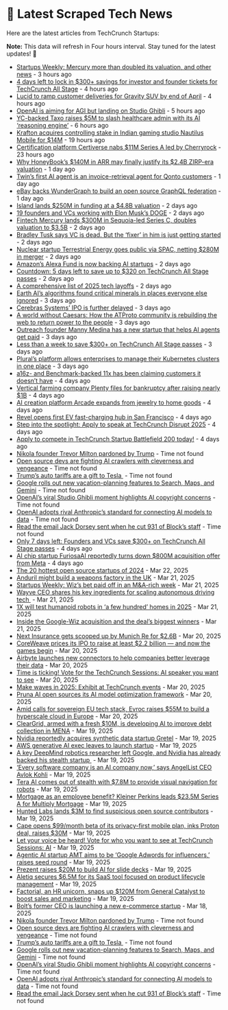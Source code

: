 
# 📰 Latest Scraped Tech News

Here are the latest articles from TechCrunch Startups:

**Note:** This data will refresh in Four hours interval. Stay tuned for the latest updates! 🔄
- [Startups Weekly: Mercury more than doubled its valuation, and other news](https://techcrunch.com/2025/03/28/startups-weekly-mercury-more-than-doubled-its-valuation-and-other-news/) - 3 hours ago
- [4 days left to lock in $300+ savings for investor and founder tickets for TechCrunch All Stage](https://techcrunch.com/2025/03/28/4-days-left-to-lock-in-300-savings-for-investor-and-founder-tickets-for-techcrunch-all-stage/) - 4 hours ago
- [Lucid to ramp customer deliveries for Gravity SUV by end of April](https://techcrunch.com/2025/03/28/lucid-to-ramp-customer-deliveries-for-gravity-suv-by-end-of-april/) - 4 hours ago
- [OpenAI is aiming for AGI but landing on Studio Ghibli](https://techcrunch.com/podcast/openai-is-aiming-for-agi-but-landing-on-studio-ghibli/) - 5 hours ago
- [YC-backed Taxo raises $5M to slash healthcare admin with its AI ‘reasoning engine’](https://techcrunch.com/2025/03/28/yc-backed-taxo-raised-5m-to-slash-healthcare-admin-with-its-ai-reasoning-engine/) - 6 hours ago
- [Krafton acquires controlling stake in Indian gaming studio Nautilus Mobile for $14M](https://techcrunch.com/2025/03/27/krafton-acquires-controlling-stake-in-indian-gaming-studio-nautilus-mobile-for-14m/) - 19 hours ago
- [Certification platform Certiverse nabs $11M Series A led by Cherryrock](https://techcrunch.com/2025/03/27/certification-platform-certiverse-nabs-11m-series-a-led-by-cherryrock/) - 23 hours ago
- [Why HoneyBook’s $140M in ARR may finally justify its $2.4B ZIRP-era valuation](https://techcrunch.com/2025/03/27/why-honeybooks-140m-in-arr-may-finally-justify-its-2-4b-zirp-era-valuation/) - 1 day ago
- [Twin’s first AI agent is an invoice-retrieval agent for Qonto customers](https://techcrunch.com/2025/03/27/twins-first-ai-agent-is-an-invoice-retrieval-agent-for-qonto-customers/) - 1 day ago
- [eBay backs WunderGraph to build an open source GraphQL federation](https://techcrunch.com/2025/03/27/ebay-backs-wundergraph-to-build-an-open-source-graphql-federation/) - 1 day ago
- [Island lands $250M in funding at a $4.8B valuation](https://techcrunch.com/2025/03/26/island-lands-250m-in-funding-at-a-4-8b-valuation/) - 2 days ago
- [19 founders and VCs working with Elon Musk’s DOGE](https://techcrunch.com/2025/03/26/19-founders-and-vcs-working-with-elon-musks-doge/) - 2 days ago
- [Fintech Mercury lands $300M in Sequoia-led Series C, doubles valuation to $3.5B](https://techcrunch.com/2025/03/26/fintech-mercury-lands-300m-in-sequoia-led-series-c-doubles-valuation-to-3-5b/) - 2 days ago
- [Bradley Tusk says VC is dead. But the ‘fixer’ in him is just getting started](https://techcrunch.com/podcast/bradley-tusk-says-vc-is-dead-but-the-fixer-in-him-is-just-getting-started/) - 2 days ago
- [Nuclear startup Terrestrial Energy goes public via SPAC, netting $280M in merger](https://techcrunch.com/2025/03/26/nuclear-startup-terrestrial-energy-goes-public-via-spac-netting-280-million-in-merger/) - 2 days ago
- [Amazon’s Alexa Fund is now backing AI startups](https://techcrunch.com/2025/03/26/amazon-alexa-fund-invests-into-four-new-startups-as-it-plans-to-invest-more-into-ai-solutions/) - 2 days ago
- [Countdown: 5 days left to save up to $320 on TechCrunch All Stage passes](https://techcrunch.com/2025/03/26/countdown-5-days-left-to-save-up-to-320-on-techcrunch-all-stage-passes/) - 2 days ago
- [A comprehensive list of 2025 tech layoffs](https://techcrunch.com/2025/03/26/tech-layoffs-2025-list/) - 2 days ago
- [Earth AI’s algorithms found critical minerals in places everyone else ignored](https://techcrunch.com/2025/03/25/earth-ais-algorithms-found-critical-minerals-in-places-everyone-else-ignored/) - 3 days ago
- [Cerebras Systems’ IPO is further delayed](https://techcrunch.com/2025/03/25/cerebras-systems-ipo-is-further-delayed/) - 3 days ago
- [A world without Caesars: How the ATProto community is rebuilding the web to return power to the people](https://techcrunch.com/2025/03/25/a-world-without-caesars-how-the-atproto-community-is-rebuilding-the-web-to-return-power-to-the-people/) - 3 days ago
- [Outreach founder Manny Medina has a new startup that helps AI agents get paid](https://techcrunch.com/2025/03/25/outreach-founder-manny-medina-has-a-new-startup-that-helps-ai-agents-get-paid/) - 3 days ago
- [Less than a week to save $300+ on TechCrunch All Stage passes](https://techcrunch.com/2025/03/25/less-than-a-week-to-save-300-on-techcrunch-all-stage-passes/) - 3 days ago
- [Plural’s platform allows enterprises to manage their Kubernetes clusters in one place](https://techcrunch.com/2025/03/25/plurals-platform-allows-enterprises-to-manage-their-kubernetes-clusters-in-one-place/) - 3 days ago
- [a16z- and Benchmark-backed 11x has been claiming customers it doesn’t have](https://techcrunch.com/2025/03/24/a16z-and-benchmark-backed-11x-has-been-claiming-customers-it-doesnt-have/) - 4 days ago
- [Vertical farming company Plenty files for bankruptcy after raising nearly $1B](https://techcrunch.com/2025/03/24/vertical-farming-company-plenty-files-for-bankruptcy-after-raising-nearly-1b/) - 4 days ago
- [AI creation platform Arcade expands from jewelry to home goods](https://techcrunch.com/2025/03/24/ai-creation-platform-arcade-expands-from-jewelry-to-home-goods/) - 4 days ago
- [Revel opens first EV fast-charging hub in San Francisco](https://techcrunch.com/2025/03/24/revel-opens-first-ev-fast-charging-hub-in-san-francisco/) - 4 days ago
- [Step into the spotlight: Apply to speak at TechCrunch Disrupt 2025](https://techcrunch.com/2025/03/24/step-into-the-spotlight-apply-to-speak-at-techcrunch-disrupt-2025/) - 4 days ago
- [Apply to compete in TechCrunch Startup Battlefield 200 today!](https://techcrunch.com/2025/03/24/apply-to-compete-in-techcrunch-startup-battlefield-200-today/) - 4 days ago
- [Nikola founder Trevor Milton pardoned by Trump](https://techcrunch.com/2025/03/28/nikola-founder-trevor-milton-pardoned-by-trump/) - Time not found
- [Open source devs are fighting AI crawlers with cleverness and vengeance](https://techcrunch.com/2025/03/27/open-source-devs-are-fighting-ai-crawlers-with-cleverness-and-vengeance/) - Time not found
- [Trump’s auto tariffs are a gift to Tesla ](https://techcrunch.com/2025/03/27/trumps-auto-tariffs-are-a-gift-to-tesla/) - Time not found
- [Google rolls out new vacation-planning features to Search, Maps, and Gemini](https://techcrunch.com/2025/03/27/google-rolls-out-new-vacation-planning-features-to-search-maps-and-gemini/) - Time not found
- [OpenAI’s viral Studio Ghibli moment highlights AI copyright concerns](https://techcrunch.com/2025/03/26/openais-viral-studio-ghibli-moment-highlights-ai-copyright-concerns/) - Time not found
- [OpenAI adopts rival Anthropic’s standard for connecting AI models to data](https://techcrunch.com/2025/03/26/openai-adopts-rival-anthropics-standard-for-connecting-ai-models-to-data/) - Time not found
- [Read the email Jack Dorsey sent when he cut 931 of Block’s staff](https://techcrunch.com/2025/03/25/read-the-email-jack-dorsey-sent-when-he-cut-931-of-blocks-staff/) - Time not found
- [Only 7 days left: Founders and VCs save $300+ on TechCrunch All Stage passes](https://techcrunch.com/2025/03/24/only-7-days-left-founders-and-vcs-save-300-on-techcrunch-all-stage-passes/) - 4 days ago
- [AI chip startup FuriosaAI reportedly turns down $800M acquisition offer from Meta](https://techcrunch.com/2025/03/24/ai-chip-startup-furiosaai-reportedly-turns-down-800m-acquisition-offer-from-meta/) - 4 days ago
- [The 20 hottest open source startups of 2024](https://techcrunch.com/2025/03/22/the-20-hottest-open-source-startups-of-2024/) - Mar 22, 2025
- [Anduril might build a weapons factory in the UK](https://techcrunch.com/2025/03/21/anduril-might-build-a-weapons-factory-in-the-uk/) - Mar 21, 2025
- [Startups Weekly: Wiz’s bet paid off in an M&A-rich week](https://techcrunch.com/2025/03/21/startups-weekly-wizs-bet-paid-off-in-an-ma-rich-week/) - Mar 21, 2025
- [Wayve CEO shares his key ingredients for scaling autonomous driving tech ](https://techcrunch.com/2025/03/21/wayve-ceo-shares-his-key-ingredients-for-scaling-autonomous-driving-tech/) - Mar 21, 2025
- [1X will test humanoid robots in ‘a few hundred’ homes in 2025](https://techcrunch.com/2025/03/21/1x-will-test-humanoid-robots-in-a-few-hundred-homes-in-2025/) - Mar 21, 2025
- [Inside the Google-Wiz acquisition and the deal’s biggest winners](https://techcrunch.com/podcast/inside-the-google-wiz-acquisition-and-the-deals-biggest-winners/) - Mar 21, 2025
- [Next Insurance gets scooped up by Munich Re for $2.6B](https://techcrunch.com/2025/03/20/next-insurance-gets-scooped-up-by-munich-re-for-2-6b/) - Mar 20, 2025
- [CoreWeave prices its IPO to raise at least $2.2 billion — and now the games begin](https://techcrunch.com/2025/03/20/coreweave-prices-its-ipo-to-raise-at-least-2-2-billion-and-now-the-games-begin/) - Mar 20, 2025
- [Airbyte launches new connectors to help companies better leverage their data](https://techcrunch.com/2025/03/20/airbyte-launches-new-connectors-to-help-companies-better-leverage-their-data/) - Mar 20, 2025
- [Time is ticking! Vote for the TechCrunch Sessions: AI speaker you want to see](https://techcrunch.com/2025/03/20/time-is-ticking-vote-for-the-techcrunch-sessions-ai-speaker-you-want-to-see/) - Mar 20, 2025
- [Make waves in 2025: Exhibit at TechCrunch events](https://techcrunch.com/2025/03/20/make-waves-in-2025-exhibit-at-techcrunch-events/) - Mar 20, 2025
- [Pruna AI open sources its AI model optimization framework](https://techcrunch.com/2025/03/20/pruna-ai-open-sources-its-ai-model-optimization-framework/) - Mar 20, 2025
- [Amid calls for sovereign EU tech stack, Evroc raises $55M to build a hyperscale cloud in Europe](https://techcrunch.com/2025/03/20/amid-calls-for-sovereign-eu-tech-stack-evroc-raises-55m-to-build-a-hyperscale-cloud-in-europe/) - Mar 20, 2025
- [ClearGrid, armed with a fresh $10M, is developing AI to improve debt collection in MENA](https://techcrunch.com/2025/03/19/cleargrid-armed-with-10m-uses-ai-to-fix-debt-collection-in-mena/) - Mar 19, 2025
- [Nvidia reportedly acquires synthetic data startup Gretel](https://techcrunch.com/2025/03/19/nvidia-reportedly-acquires-synthetic-data-startup-gretel/) - Mar 19, 2025
- [AWS generative AI exec leaves to launch startup](https://techcrunch.com/2025/03/19/aws-generative-ai-exec-leaves-to-launch-startup/) - Mar 19, 2025
- [A key DeepMind robotics researcher left Google, and Nvidia has already backed his stealth startup ](https://techcrunch.com/2025/03/19/a-key-deepmind-robotics-researcher-left-google-and-nvidia-has-already-backed-his-stealth-startup/) - Mar 19, 2025
- [‘Every software company is an AI company now,’ says AngelList CEO Avlok Kohli](https://techcrunch.com/podcast/every-software-company-is-an-ai-company-now-says-angellist-ceo-avlok-kohli/) - Mar 19, 2025
- [Tera AI comes out of stealth with $7.8M to provide visual navigation for robots](https://techcrunch.com/2025/03/19/teraai-comes-out-of-stealth-with-7-8m-to-provide-visual-navigation-for-robots/) - Mar 19, 2025
- [Mortgage as an employee benefit? Kleiner Perkins leads $23.5M Series A for Multiply Mortgage](https://techcrunch.com/2025/03/19/mortgage-as-an-employee-benefit-kleiner-perkins-leads-23-5m-series-a-for-multiply-mortgage/) - Mar 19, 2025
- [Hunted Labs lands $3M to find suspicious open source contributors](https://techcrunch.com/2025/03/19/hunted-labs-lands-3m-to-find-suspicious-open-source-contributors/) - Mar 19, 2025
- [Cape opens $99/month beta of its privacy-first mobile plan, inks Proton deal, raises $30M](https://techcrunch.com/2025/03/19/cape-opens-99-month-beta-of-its-privacy-first-mobile-plan-inks-proton-deal-raises-30m/) - Mar 19, 2025
- [Let your voice be heard! Vote for who you want to see at TechCrunch Sessions: AI](https://techcrunch.com/2025/03/19/let-your-voice-be-heard-vote-for-who-you-want-to-see-at-techcrunch-sessions-ai/) - Mar 19, 2025
- [Agentic AI startup AMT aims to be ‘Google Adwords for influencers,’ raises seed round](https://techcrunch.com/2025/03/19/agentic-ai-startup-amt-aims-to-be-google-adwords-for-influencers-raises-seed-round/) - Mar 19, 2025
- [Prezent raises $20M to build AI for slide decks](https://techcrunch.com/2025/03/19/prezent-raises-20m-to-build-ai-for-slide-decks/) - Mar 19, 2025
- [Aletiq secures $6.5M for its SaaS tool focused on product lifecycle management](https://techcrunch.com/2025/03/19/aletiq-secures-65m-for-its-saas-tool-focused-on-product-lifecycle-management/) - Mar 19, 2025
- [Factorial, an HR unicorn, snaps up $120M from General Catalyst to boost sales and marketing](https://techcrunch.com/2025/03/19/factorial-snaps-up-120m-from-general-catalyst-to-boost-its-hr-sales-and-marketing/) - Mar 19, 2025
- [Bolt’s former CEO is launching a new e-commerce startup](https://techcrunch.com/2025/03/18/bolts-former-ceo-is-launching-a-new-e-commerce-startup/) - Mar 18, 2025
- [Nikola founder Trevor Milton pardoned by Trump](https://techcrunch.com/2025/03/28/nikola-founder-trevor-milton-pardoned-by-trump/) - Time not found
- [Open source devs are fighting AI crawlers with cleverness and vengeance](https://techcrunch.com/2025/03/27/open-source-devs-are-fighting-ai-crawlers-with-cleverness-and-vengeance/) - Time not found
- [Trump’s auto tariffs are a gift to Tesla ](https://techcrunch.com/2025/03/27/trumps-auto-tariffs-are-a-gift-to-tesla/) - Time not found
- [Google rolls out new vacation-planning features to Search, Maps, and Gemini](https://techcrunch.com/2025/03/27/google-rolls-out-new-vacation-planning-features-to-search-maps-and-gemini/) - Time not found
- [OpenAI’s viral Studio Ghibli moment highlights AI copyright concerns](https://techcrunch.com/2025/03/26/openais-viral-studio-ghibli-moment-highlights-ai-copyright-concerns/) - Time not found
- [OpenAI adopts rival Anthropic’s standard for connecting AI models to data](https://techcrunch.com/2025/03/26/openai-adopts-rival-anthropics-standard-for-connecting-ai-models-to-data/) - Time not found
- [Read the email Jack Dorsey sent when he cut 931 of Block’s staff](https://techcrunch.com/2025/03/25/read-the-email-jack-dorsey-sent-when-he-cut-931-of-blocks-staff/) - Time not found
